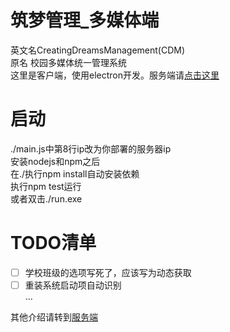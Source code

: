 # 筑梦管理_多媒体端
英文名CreatingDreamsManagement(CDM)  
原名 校园多媒体统一管理系统  
这里是客户端，使用electron开发。服务端请[点击这里](https://github.com/heyManNice/CreatingDreamsManagement)  
# 启动
./main.js中第8行ip改为你部署的服务器ip  
安装nodejs和npm之后  
在./执行npm install自动安装依赖  
执行npm test运行  
或者双击./run.exe

# TODO清单
- [ ] 学校班级的选项写死了，应该写为动态获取
- [ ] 重装系统启动项自动识别  
...

其他介绍请转到[服务端](https://github.com/heyManNice/CreatingDreamsManagement)